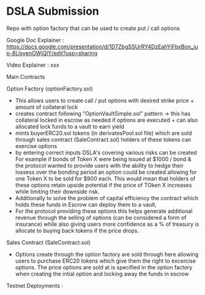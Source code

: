 # DSLA Submission
Repo with option factory that can be used to create put / call options  

Google Doc Explainer : https://docs.google.com/presentation/d/1D7ZbgSSUrRY4DzEahYiFbxBon_iup-8LlsyenOWjQlY/edit?usp=sharing

Video Explainer : xxx

Main Contracts 

Option Factory (optionFactory.sol)
- This allows users to create call / put options with desired strike price + amount of collateral lock 
- creates contract following "OptionVaultSimple.sol" pattern -> this has collateral locked in escrow as needed if options are executed + can also allocated lock funds to a vault to earn yield
- mints buyerERC20.sol tokens (in derivatesPool.sol file) which are sold through sales contract (SaleContract.sol) holders of these tokens can exercise options
- by entering correct inputs DSLA's covering various risks can be created 
For example if bonds of Token X were being issued at $1000 / bond & the protocol wanted to provide users with the ability to hedge their lossess over the bonding period an option could be created allowing for one Token X to be sold for $900 each. This would mean that holders of these options retain upside potential if the price of TOken X increases while limiting their downside risk.   
- Additionally to solve the problem of capital efficiency the contract which holds these funds in Escrow can deploy them to a vault, 
- For the protocol providing these options this helps generate additional revenue through the selling of options (can be considered a form of insurance) while also giving users more confidence as a % of treasury is allocate to buying back tokens if the price drops.

Sales Contract (SaleContract.sol)
- Options create through the option factory are sold through here allowing users to purchase ERC20 tokens which give them the right to excercise options. The price options are sold at is specified in the option factory when creating the intial option and locking away the funds in escrow 

Testnet Deployments : 

